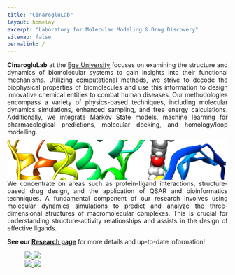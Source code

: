 ```yaml
---
title: "CinarogluLab"
layout: homelay
excerpt: "Laboratory for Molecular Modeling & Drug Discovery"
sitemap: false
permalink: /
---
```


  
<div style="display: flex; flex-direction: column; align-items: flex-start;">
  <div style="text-align: justify;">
  <b>CinarogluLab</b> at the <a href="https://ege.edu.tr/">Ege University</a> focuses on examining the structure and dynamics of biomolecular systems to gain insights into their functional mechanisms. Utilizing computational methods, we strive to decode the biophysical properties of biomolecules and use this information to design innovative chemical entities to combat human diseases. Our methodologies encompass a variety of physics-based techniques, including molecular dynamics simulations, enhanced sampling, and free energy calculations. Additionally, we integrate Markov State models, machine learning for pharmacological predictions, molecular docking, and homology/loop modelling.
</div>
  <img src="https://raw.githubusercontent.com/CinarogluLab/cinaroglulab.github.io/main/images/images-0006.png" alt="Biomolecular Dynamics" style="width: 100%; height: auto; margin-top: 10px;">
<div style="text-align: justify;">
  We concentrate on areas such as protein-ligand interactions, structure-based drug design, and the application of QSAR and bioinformatics techniques. A fundamental component of our research involves using molecular dynamics simulations to predict and analyze the three-dimensional structures of macromolecular complexes. This is crucial for understanding structure-activity relationships and assists in the design of effective ligands.
</div>
</div>


<b>See our [Research page](research)</b> for more details and up-to-date information!

<figure class="fourth">
  <div>  
      <a href="https://ege.edu.tr/" target="_blank" rel="noopener noreferrer">
        <img src="{{ site.url }}{{ site.baseurl }}/images/logopic/ege.png" style="width: 100px">
      </a>
      <a href="https://biyomuhendislik.ege.edu.tr/" target="_blank" rel="noopener noreferrer">
        <img src="{{ site.url }}{{ site.baseurl }}/images/logopic/biyo.jpeg" style="width: 100px">
      </a>
  </div>
  <div>  
      <a href="https://www.truba.gov.tr/" target="_blank" rel="noopener noreferrer">
        <img src="{{ site.url }}{{ site.baseurl }}/images/logopic/truba_logo.png" style="height: 100px">
      </a>
      <a href="https://www.uhem.itu.edu.tr/" target="_blank" rel="noopener noreferrer">
        <img src="{{ site.url }}{{ site.baseurl }}/images/logopic/uhem_logo.png" style="height: 100px">
      </a>
  </div>
</figure>

